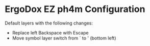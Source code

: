 # ErgoDox EZ ph4m Configuration

Default layers with the following changes:
* Replace left Backspace with Escape
* Move symbol layer switch from ` to ' (bottom left)

